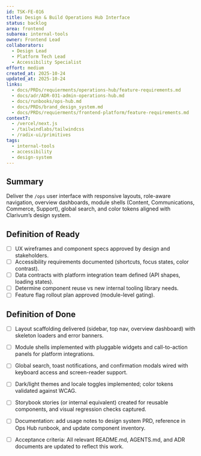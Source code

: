 ```yaml
---
id: TSK-FE-016
title: Design & Build Operations Hub Interface
status: backlog
area: frontend
subarea: internal-tools
owner: Frontend Lead
collaborators:
  - Design Lead
  - Platform Tech Lead
  - Accessibility Specialist
effort: medium
created_at: 2025-10-24
updated_at: 2025-10-24
links:
  - docs/PRDs/requierments/operations-hub/feature-requirements.md
  - docs/adr/ADR-031-admin-operations-hub.md
  - docs/runbooks/ops-hub.md
  - docs/PRDs/brand_design_system.md
  - docs/PRDs/requierments/frontend-platform/feature-requirements.md
context7:
  - /vercel/next.js
  - /tailwindlabs/tailwindcss
  - /radix-ui/primitives
tags:
  - internal-tools
  - accessibility
  - design-system
---
```


## Summary
Deliver the `/ops` user interface with responsive layouts, role-aware navigation, overview dashboards, module shells (Content, Communications, Commerce, Support), global search, and color tokens aligned with Clarivum’s design system.

## Definition of Ready
- [ ] UX wireframes and component specs approved by design and stakeholders.
- [ ] Accessibility requirements documented (shortcuts, focus states, color contrast).
- [ ] Data contracts with platform integration team defined (API shapes, loading states).
- [ ] Determine component reuse vs new internal tooling library needs.
- [ ] Feature flag rollout plan approved (module-level gating).

## Definition of Done
- [ ] Layout scaffolding delivered (sidebar, top nav, overview dashboard) with skeleton loaders and error banners.
- [ ] Module shells implemented with pluggable widgets and call-to-action panels for platform integrations.
- [ ] Global search, toast notifications, and confirmation modals wired with keyboard access and screen-reader support.
- [ ] Dark/light themes and locale toggles implemented; color tokens validated against WCAG.
- [ ] Storybook stories (or internal equivalent) created for reusable components, and visual regression checks captured.
- [ ] Documentation: add usage notes to design system PRD, reference in Ops Hub runbook, and update component inventory.
- [ ] Acceptance criteria: All relevant README.md, AGENTS.md, and ADR documents are updated to reflect this work.

